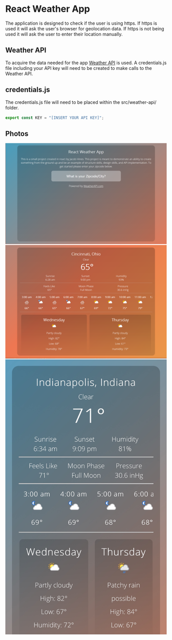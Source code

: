 # React Weather App

The application is designed to check if the user is using https. If https is used it will ask the user's browser for geolocation data. If https is not being used it will ask the user to enter their location manually. 

## Weather API

To acquire the data needed for the app [Weather API](https://www.weatherapi.com/) is used. A credentials.js file including your API key will need to be created to make calls to the Weather API.

## credentials.js

The credentials.js file will need to be placed within the src/weather-api/ folder.

```javascript
export const KEY = "[INSERT YOUR API KEY]";
```

## Photos

![Front Page](https://github.com/maskedmage77/Weather-React-App/blob/master/public/front.PNG?raw=true)
![Cincinnati Weather](https://github.com/maskedmage77/Weather-React-App/blob/master/public/cinci.PNG?raw=true)
![Indianapolis Weather](https://github.com/maskedmage77/Weather-React-App/blob/master/public/indy.jpg?raw=true)
